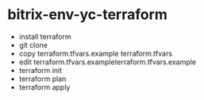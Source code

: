 # bitrix-env-yc-terraform

- install terraform
- git clone
- copy terraform.tfvars.example terraform.tfvars
- edit terraform.tfvars.exampleterraform.tfvars.example
- terraform init
- terraform plan
- terraform apply

